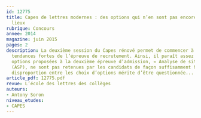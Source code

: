 ```yaml
---
id: 12775
title: Capes de lettres modernes : des options qui n’en sont pas encore… État des
  lieux
rubrique: Concours
annee: 2014
magazine: juin 2015
pages: 2
description: La deuxième session du Capes rénové permet de commencer à mesurer les
  tendances fortes de l’épreuve de recrutement. Ainsi, il paraît assez clair que les
  options proposées à la deuxième épreuve d’admission, « Analyse de situation professionnelle »
  (ASP), ne sont pas retenues par les candidats de façon suffisamment homogène. Cette
  disproportion entre les choix d’options mérite d’être questionnée...
article_pdf: 12775.pdf
revue: L’école des lettres des collèges
auteurs:
- Antony Soron
niveau_etudes:
- CAPES
---
```


